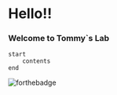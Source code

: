 Hello!!
===========================
### Welcome to Tommy`s Lab

	start
		contents
	end


![forthebadge](http://forthebadge.com/images/badges/gluten-free.svg)
